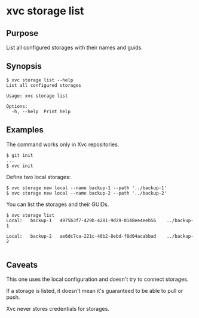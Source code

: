 # xvc storage list

## Purpose

List all configured storages with their names and guids.

## Synopsis

```console
$ xvc storage list --help
List all configured storages

Usage: xvc storage list

Options:
  -h, --help  Print help

```

## Examples

The command works only in Xvc repositories.

```console
$ git init
...
$ xvc init
```

Define two local storages:

```console
$ xvc storage new local --name backup-1 --path '../backup-1'
$ xvc storage new local --name backup-2 --path '../backup-2'

```

You can list the storages and their GUIDs.

```console
$ xvc storage list
Local:   backup-1	4975b3f7-429b-4281-9d29-0148ee4eeb56	../backup-1

Local:   backup-2	ae6dc7ca-221c-40b2-8ebd-f8d04acabbad	../backup-2


```

## Caveats

This one uses the local configuration and doesn't try to connect storages.

If a storage is listed, it doesn't mean it's guaranteed to be able to pull or push. 

Xvc never stores credentials for storages. 

